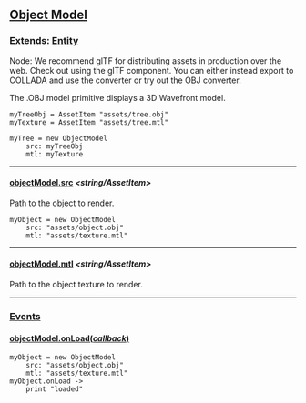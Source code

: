 ## [Object Model](#object-model)

### Extends: [Entity](#entity)

Node: We recommend glTF for distributing assets in production over the web. Check out using the glTF component. You can either instead export to COLLADA and use the converter or try out the OBJ converter.

The .OBJ model primitive displays a 3D Wavefront model.

	myTreeObj = AssetItem "assets/tree.obj"
	myTexture = AssetItem "assets/tree.mtl"

	myTree = new ObjectModel
		src: myTreeObj
		mtl: myTexture
		
-------------------------------------------------------

#### [objectModel.src](#objectModel-src) *<string/AssetItem>*

Path to the object to render. 

	myObject = new ObjectModel
		src: "assets/object.obj"
		mtl: "assets/texture.mtl"

-------------------------------------------------------

#### [objectModel.mtl](#objectModel-mtl) *<string/AssetItem>*

Path to the object texture to render. 

-------------------------------------------------------

### [Events](#objectModel-events)

#### [objectModel.onLoad(*callback*)](#objectmodel-onLoad)

	myObject = new ObjectModel
		src: "assets/object.obj"
		mtl: "assets/texture.mtl"
	myObject.onLoad ->
		print "loaded"

